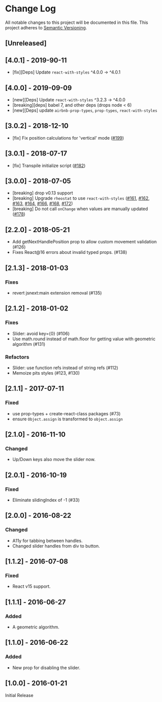 # Change Log

All notable changes to this project will be documented in this file.
This project adheres to [Semantic Versioning](http://semver.org/).

## [Unreleased]

## [4.0.1] - 2019-90-11
- [fix][Deps] Update `react-with-styles` ^4.0.0 -> ^4.0.1

## [4.0.0] - 2019-09-09
- [new][Deps] Update `react-with-styles` ^3.2.3 -> ^4.0.0
- [breaking][deps] babel 7, and other deps (drops node < 6)
- [new][Deps] update `airbnb-prop-types`, `prop-types`, `react-with-styles`

## [3.0.2] - 2018-12-10
- [fix] Fix position calculations for 'vertical' mode ([#199](https://github.com/airbnb/rheostat/pull/199))

## [3.0.1] - 2018-07-17
- [fix] Transpile initialize script ([#182](https://github.com/airbnb/rheostat/pull/182))

## [3.0.0] - 2018-07-05
- [breaking] drop v0.13 support
- [breaking] Upgrade `rheostat` to use `react-with-styles` ([#161](https://github.com/airbnb/rheostat/pull/161), [#162](https://github.com/airbnb/rheostat/pull/162), [#163](https://github.com/airbnb/rheostat/pull/163), [#164](https://github.com/airbnb/rheostat/pull/164), [#166](https://github.com/airbnb/rheostat/pull/166), [#168](https://github.com/airbnb/rheostat/pull/168), [#172](https://github.com/airbnb/rheostat/pull/172))
- [breaking] Do not call `onChange` when values are manually updated ([#178](https://github.com/airbnb/rheostat/pull/178))

## [2.2.0] - 2018-05-21

- Add getNextHandlePosition prop to allow custom movement validation (#126)
- Fixes React@16 errors about invalid typed props. (#138)

## [2.1.3] - 2018-01-03

### Fixes

- revert jsnext:main extension removal (#135)

## [2.1.2] - 2018-01-02

### Fixes

- Slider: avoid key={0} (#106)
- Use math.round instead of math.floor for getting value with geometric algorithm (#131)

### Refactors

- Slider: use function refs instead of string refs (#112)
- Memoize pits styles (#123, #130)

## [2.1.1] - 2017-07-11

### Fixed

- use prop-types + create-react-class packages (#73)
- ensure `Object.assign` is transformed to `object.assign`

## [2.1.0] - 2016-11-10

### Changed

- Up/Down keys also move the slider now.

## [2.0.1] - 2016-10-19

### Fixed

- Eliminate slidingIndex of -1 (#33)

## [2.0.0] - 2016-08-22

### Changed

- A11y for tabbing between handles.
- Changed slider handles from div to button.

## [1.1.2] - 2016-07-08

### Fixed

- React v15 support.

## [1.1.1] - 2016-06-27

### Added

- A geometric algorithm.

## [1.1.0] - 2016-06-22

### Added

- New prop for disabling the slider.

## [1.0.0] - 2016-01-21

Initial Release
